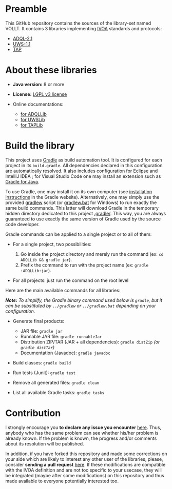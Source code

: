 # Preamble

This GitHub repository contains the sources of the library-set named VOLLT. It
contains 3 libraries implementing [IVOA](http://www.ivoa.net/ "International Virtual Observatory Alliance")
standards and protocols:

* [ADQL-2.1](http://www.ivoa.net/documents/ADQL/20180112/index.html "Astronomical Data Query Language")
* [UWS-1.1](http://www.ivoa.net/documents/UWS/20161024/index.html "Universal Worker Service pattern")
* [TAP](http://www.ivoa.net/documents/TAP/ "Table Access Protocol")

# About these libraries

- **Java version:** 8 or more
- **License:** [LGPL v3 license](https://www.gnu.org/licenses/lgpl.html)


- Online documentations:
  - [for ADQLLib](http://cdsportal.u-strasbg.fr/adqltuto/)
  - [for UWSLib](http://cdsportal.u-strasbg.fr/uwstuto/)
  - [for TAPLib](http://cdsportal.u-strasbg.fr/taptuto/)

# Build the library

This project uses [Gradle](https://gradle.org/) as build automation tool. It
is configured for each project in its `build.gradle`. All dependencies
declared in this configuration are automatically resolved. It also includes
configuration for Eclipse and IntelliJ IDEA ; for Visual Studio Code one may
install an extension such as [Gradle for Java](https://marketplace.visualstudio.com/items?itemName=vscjava.vscode-gradle).

To use Gradle, one may install it on its own computer (see
[installation instructions](https://gradle.org/install/) in the Gradle website).
Alternatively, one may simply use the provided [gradlew](gradlew) script
(or [gradlew.bat](gradlew.bat) for Windows) to run exactly the same build
commands. This latter will download Gradle in the temporary hidden directory
dedicated to this project [.gradle/](.gradle). This way, you are always
guaranteed to use exactly the same version of Gradle used by the source code
developer.

Gradle commands can be applied to a single project or to all of them:

- For a single project, two possibilities:
  1. Go inside the project directory and merely run the command
     (ex: `cd ADQLLib && gradle jar`).
  2. Prefix the command to run with the project name
     (ex: `gradle :ADQLLib:jar`).

- For all projects: just run the command on the root level

Here are the main available commands for all libraries:

_**Note:** To simplify, the Gradle binary command used below is `gradle`, but it
can be substituted by `../gradlew` or `../gradlew.bat` depending on your
configuration._

- Generate final products:
    - JAR file: `gradle jar`
    - Runnable JAR file: `gradle runnableJar`
    - Distribution ZIP/TAR (JAR + all dependencies): `gradle distZip`
      _(or `gradle distTar`)_
    - Documentation (Javadoc): `gradle javadoc`

- Build classes: `gradle build`

- Run tests (Junit): `gradle test`

- Remove all generated files: `gradle clean`

- List all available Gradle tasks: `gradle tasks`

# Contribution

I strongly encourage you **to declare any issue you encounter**
[here](https://github.com/gmantele/taplib/issues). Thus, anybody who has the
same problem can see whether his/her problem is already known. If the problem is
known, the progress and/or comments about its resolution will be published.

In addition, if you have forked this repository and made some corrections on
your side which are likely to interest any other user of the libraries, please,
consider **sending a pull request**
[here](https://github.com/gmantele/taplib/pulls). If these modifications are
compatible with the IVOA definition and are not too specific to your usecase,
they will be integrated (maybe after some modifications) on this repository and
thus made available to everyone potentially interested too.
